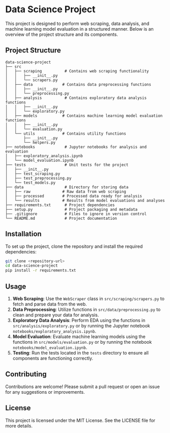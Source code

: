 # Data Science Project

This project is designed to perform web scraping, data analysis, and machine learning model evaluation in a structured manner. Below is an overview of the project structure and its components.

## Project Structure

```
data-science-project
├── src
│   ├── scraping          # Contains web scraping functionality
│   │   ├── __init__.py
│   │   └── scrapers.py
│   ├── data             # Contains data preprocessing functions
│   │   ├── __init__.py
│   │   └── preprocessing.py
│   ├── analysis          # Contains exploratory data analysis functions
│   │   ├── __init__.py
│   │   └── exploratory.py
│   ├── models           # Contains machine learning model evaluation functions
│   │   ├── __init__.py
│   │   └── evaluation.py
│   └── utils            # Contains utility functions
│       ├── __init__.py
│       └── helpers.py
├── notebooks             # Jupyter notebooks for analysis and evaluation
│   ├── exploratory_analysis.ipynb
│   └── model_evaluation.ipynb
├── tests                 # Unit tests for the project
│   ├── __init__.py
│   ├── test_scraping.py
│   ├── test_preprocessing.py
│   └── test_models.py
├── data                  # Directory for storing data
│   ├── raw              # Raw data from web scraping
│   ├── processed        # Processed data ready for analysis
│   └── results          # Results from model evaluations and analyses
├── requirements.txt      # Project dependencies
├── setup.py              # Project packaging and metadata
├── .gitignore            # Files to ignore in version control
└── README.md             # Project documentation
```

## Installation

To set up the project, clone the repository and install the required dependencies:

```bash
git clone <repository-url>
cd data-science-project
pip install -r requirements.txt
```

## Usage

1. **Web Scraping**: Use the `WebScraper` class in `src/scraping/scrapers.py` to fetch and parse data from the web.
2. **Data Preprocessing**: Utilize functions in `src/data/preprocessing.py` to clean and prepare your data for analysis.
3. **Exploratory Data Analysis**: Perform EDA using the functions in `src/analysis/exploratory.py` or by running the Jupyter notebook `notebooks/exploratory_analysis.ipynb`.
4. **Model Evaluation**: Evaluate machine learning models using the functions in `src/models/evaluation.py` or by running the notebook `notebooks/model_evaluation.ipynb`.
5. **Testing**: Run the tests located in the `tests` directory to ensure all components are functioning correctly.

## Contributing

Contributions are welcome! Please submit a pull request or open an issue for any suggestions or improvements.

## License

This project is licensed under the MIT License. See the LICENSE file for more details.